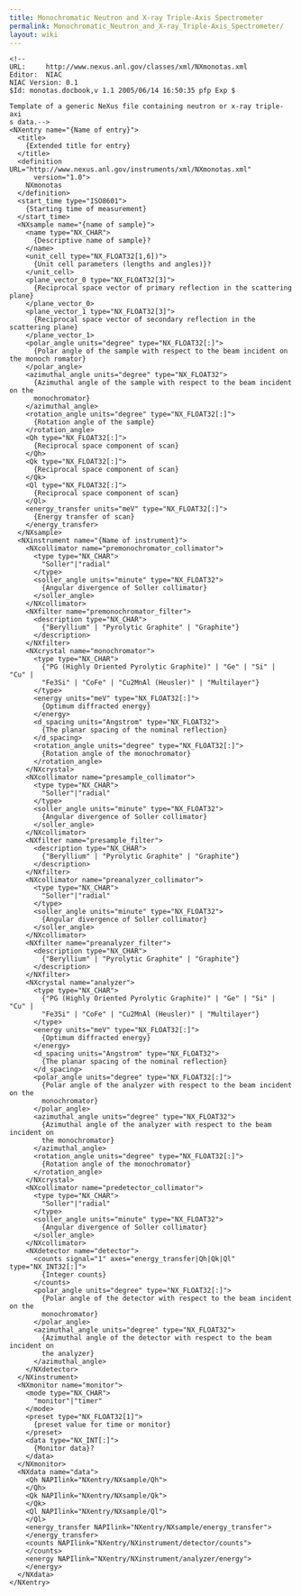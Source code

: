```yaml
---
title: Monochromatic Neutron and X-ray Triple-Axis Spectrometer
permalink: Monochromatic_Neutron_and_X-ray_Triple-Axis_Spectrometer/
layout: wiki
---
```


    <!--
    URL:     http://www.nexus.anl.gov/classes/xml/NXmonotas.xml
    Editor:  NIAC
    NIAC Version: 0.1
    $Id: monotas.docbook,v 1.1 2005/06/14 16:50:35 pfp Exp $

    Template of a generic NeXus file containing neutron or x-ray triple-axi
    s data.-->
    <NXentry name="{Name of entry}">
      <title>
        {Extended title for entry}
      </title>
      <definition URL="http://www.nexus.anl.gov/instruments/xml/NXmonotas.xml"
          version="1.0">
        NXmonotas
      </definition>
      <start_time type="ISO8601">
        {Starting time of measurement}
      </start_time>
      <NXsample name="{name of sample}">
        <name type="NX_CHAR">
          {Descriptive name of sample}?
        </name>
        <unit_cell type="NX_FLOAT32[1,6])">
          {Unit cell parameters (lengths and angles)}?
        </unit_cell>
        <plane_vector_0 type="NX_FLOAT32[3]">
          {Reciprocal space vector of primary reflection in the scattering plane}
        </plane_vector_0>
        <plane_vector_1 type="NX_FLOAT32[3]">
          {Reciprocal space vector of secondary reflection in the scattering plane}
        </plane_vector_1>
        <polar_angle units="degree" type="NX_FLOAT32[:]">
          {Polar angle of the sample with respect to the beam incident on the monoch romator}
        </polar_angle>
        <azimuthal_angle units="degree" type="NX_FLOAT32">
          {Azimuthal angle of the sample with respect to the beam incident on the
          monochromator}
        </azimuthal_angle>
        <rotation_angle units="degree" type="NX_FLOAT32[:]">
          {Rotation angle of the sample}
        </rotation_angle>
        <Qh type="NX_FLOAT32[:]">
          {Reciprocal space component of scan}
        </Qh>
        <Qk type="NX_FLOAT32[:]">
          {Reciprocal space component of scan}
        </Qk>
        <Ql type="NX_FLOAT32[:]">
          {Reciprocal space component of scan}
        </Ql>
        <energy_transfer units="meV" type="NX_FLOAT32[:]">
          {Energy transfer of scan}
        </energy_transfer>
      </NXsample>
      <NXinstrument name="{Name of instrument}">
        <NXcollimator name="premonochromator_collimator">
          <type type="NX_CHAR">
            "Soller"|"radial"
          </type>
          <soller_angle units="minute" type="NX_FLOAT32">
            {Angular divergence of Soller collimator}
          </soller_angle>
        </NXcollimator>
        <NXfilter name="premonochromator_filter">
          <description type="NX_CHAR">
            {"Beryllium" | "Pyrolytic Graphite" | "Graphite"}
          </description>
        </NXfilter>
        <NXcrystal name="monochromator">
          <type type="NX_CHAR">
            {"PG (Highly Oriented Pyrolytic Graphite)" | "Ge" | "Si" | "Cu" |
            "Fe3Si" | "CoFe" | "Cu2MnAl (Heusler)" | "Multilayer"}
          </type>
          <energy units="meV" type="NX_FLOAT32[:]">
            {Optimum diffracted energy}
          </energy>
          <d_spacing units="Angstrom" type="NX_FLOAT32">
            {The planar spacing of the nominal reflection}
          </d_spacing>
          <rotation_angle units="degree" type="NX_FLOAT32[:]">
            {Rotation angle of the monochromator}
          </rotation_angle>
        </NXcrystal>
        <NXcollimator name="presample_collimator">
          <type type="NX_CHAR">
            "Soller"|"radial"
          </type>
          <soller_angle units="minute" type="NX_FLOAT32">
            {Angular divergence of Soller collimator}
          </soller_angle>
        </NXcollimator>
        <NXfilter name="presample_filter">
          <description type="NX_CHAR">
            {"Beryllium" | "Pyrolytic Graphite" | "Graphite"}
          </description>
        </NXfilter>
        <NXcollimator name="preanalyzer_collimator">
          <type type="NX_CHAR">
            "Soller"|"radial"
          </type>
          <soller_angle units="minute" type="NX_FLOAT32">
            {Angular divergence of Soller collimator}
          </soller_angle>
        </NXcollimator>
        <NXfilter name="preanalyzer_filter">
          <description type="NX_CHAR">
            {"Beryllium" | "Pyrolytic Graphite" | "Graphite"}
          </description>
        </NXfilter>
        <NXcrystal name="analyzer">
          <type type="NX_CHAR">
            {"PG (Highly Oriented Pyrolytic Graphite)" | "Ge" | "Si" | "Cu" |
            "Fe3Si" | "CoFe" | "Cu2MnAl (Heusler)" | "Multilayer"}
          </type>
          <energy units="meV" type="NX_FLOAT32[:]">
            {Optimum diffracted energy}
          </energy>
          <d_spacing units="Angstrom" type="NX_FLOAT32">
            {The planar spacing of the nominal reflection}
          </d_spacing>
          <polar_angle units="degree" type="NX_FLOAT32[:]">
            {Polar angle of the analyzer with respect to the beam incident on the
            monochromator}
          </polar_angle>
          <azimuthal_angle units="degree" type="NX_FLOAT32">
            {Azimuthal angle of the analyzer with respect to the beam incident on
            the monochromator}
          </azimuthal_angle>
          <rotation_angle units="degree" type="NX_FLOAT32[:]">
            {Rotation angle of the monochromator}
          </rotation_angle>
        </NXcrystal>
        <NXcollimator name="predetector_collimator">
          <type type="NX_CHAR">
            "Soller"|"radial"
          </type>
          <soller_angle units="minute" type="NX_FLOAT32">
            {Angular divergence of Soller collimator}
          </soller_angle>
        </NXcollimator>
        <NXdetector name="detector">
          <counts signal="1" axes="energy_transfer|Qh|Qk|Ql" type="NX_INT32[:]">
            {Integer counts}
          </counts>
          <polar_angle units="degree" type="NX_FLOAT32[:]">
            {Polar angle of the detector with respect to the beam incident on the
            monochromator}
          </polar_angle>
          <azimuthal_angle units="degree" type="NX_FLOAT32">
            {Azimuthal angle of the detector with respect to the beam incident on
            the analyzer}
          </azimuthal_angle>
        </NXdetector>
      </NXinstrument>
      <NXmonitor name="monitor">
        <mode type="NX_CHAR">
          "monitor"|"timer"
        </mode>
        <preset type="NX_FLOAT32[1]">
          {preset value for time or monitor}
        </preset>
        <data type="NX_INT[:]">
          {Monitor data}?
        </data>
      </NXmonitor>
      <NXdata name="data">
        <Qh NAPIlink="NXentry/NXsample/Qh">
        </Qh>
        <Qk NAPIlink="NXentry/NXsample/Qk">
        </Qk>
        <Ql NAPIlink="NXentry/NXsample/Ql">
        </Ql>
        <energy_transfer NAPIlink="NXentry/NXsample/energy_transfer">
        </energy_transfer>
        <counts NAPIlink="NXentry/NXinstrument/detector/counts">
        </counts>
        <energy NAPIlink="NXentry/NXinstrument/analyzer/energy">
        </energy>
      </NXdata>
    </NXentry>
